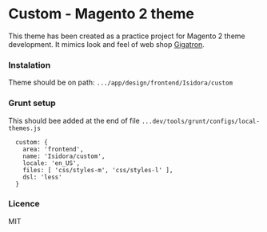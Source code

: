 # Custom - Magento 2 theme
This theme has been created as a practice project for Magento 2 theme development. It mimics look and feel of web shop [Gigatron](https://gigatron.rs/).

### Instalation
Theme should be on path:
`.../app/design/frontend/Isidora/custom`

### Grunt setup
This should bee added at the end of file `...dev/tools/grunt/configs/local-themes.js`
```
  custom: {
    area: 'frontend',
    name: 'Isidora/custom',
    locale: 'en_US',
    files: [ 'css/styles-m', 'css/styles-l' ],
    dsl: 'less'
  }
```

### Licence
MIT